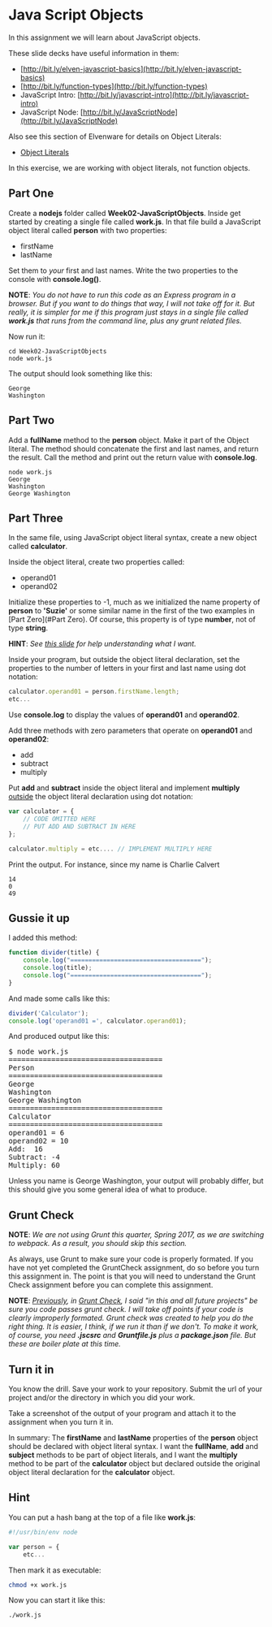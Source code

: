 # Java Script Objects

In this assignment we will learn about JavaScript objects.

These slide decks have useful information in them:

* [http://bit.ly/elven-javascript-basics](http://bit.ly/elven-javascript-basics)
* [http://bit.ly/function-types](http://bit.ly/function-types)
* JavaScript Intro: [http://bit.ly/javascript-intro](http://bit.ly/javascript-intro)
* JavaScript Node: [http://bit.ly/JavaScriptNode](http://bit.ly/JavaScriptNode)

Also see this section of Elvenware for details on Object Literals:

- [Object Literals][elf-obj-literal]

[elf-obj-literal]: http://www.elvenware.com/charlie/development/web/JavaScript/JavaScriptObjects.html#object-literal

In this exercise, we are working with object literals, not function objects.

## Part One

Create a **nodejs** folder called **Week02-JavaScriptObjects**. Inside get started by creating a single file called **work.js**. In that file build a JavaScript object literal called **person** with two properties:

* firstName
* lastName

Set them to _your_ first and last names. Write the two properties to the console with **console.log()**.

**NOTE**: _You do not have to run this code as an Express program in a browser. But if you want to do things that way, I will not take off for it. But really, it is simpler for me if this program just stays in a single file called **work.js** that runs from the command line, plus any grunt related files._

Now run it:

```
cd Week02-JavaScriptObjects
node work.js
```

The output should look something like this:

```
George
Washington
```

## Part Two

Add a **fullName** method to the **person** object. Make it part of the Object literal. The method should concatenate the first and last names, and return the result. Call the method and print out the return value with **console.log**.

```
node work.js
George
Washington
George Washington
```

## Part Three

In the same file, using JavaScript object literal syntax, create a new object called **calculator**.

Inside the object literal, create two properties called:

* operand01
* operand02

Initialize these properties to -1, much as we initialized the name property of **person** to **'Suzie'** or some similar name in the first of the two examples in [Part Zero](#Part Zero). Of course, this property is of type **number**, not of type **string**.  

**HINT**: _See [this slide][obj-slide] for help understanding what I want._

Inside your program, but outside the object literal declaration, set the properties to the number of letters in your first and last name using dot notation:

```javascript
calculator.operand01 = person.firstName.length;
etc...
```

Use **console.log** to display the values of **operand01** and **operand02**.

Add three methods with zero parameters that operate on **operand01** and **operand02**:

* add
* subtract
* multiply

Put **add** and **subtract** inside the object literal and implement **multiply** [outside][obj-outside] the object literal declaration using dot notation:

```javascript
var calculator = {
	// CODE OMITTED HERE
	// PUT ADD AND SUBTRACT IN HERE
};

calculator.multiply = etc.... // IMPLEMENT MULTIPLY HERE
```

Print the output. For instance, since my name is Charlie Calvert

```
14
0
49
```

[obj-outside]: http://www.elvenware.com/charlie/development/web/JavaScript/JavaScriptObjects.html#outside
[obj-slide]: https://docs.google.com/presentation/d/1uT8eqrBayG6ZgdBsGIWbxOr9Lf7nWnTZSHi1mlKfZks/edit#slide=id.g29c371fd0_022

## Gussie it up

I added this method:

```javascript
function divider(title) {
	console.log("====================================");
	console.log(title);
	console.log("====================================");
}
```

And made some calls like this:

```javascript
divider('Calculator');
console.log('operand01 =', calculator.operand01);
```

And produced output like this:

<pre>
$ node work.js
====================================
Person
====================================
George
Washington
George Washington
====================================
Calculator
====================================
operand01 = 6
operand02 = 10
Add:  16
Subtract: -4
Multiply: 60
</pre>

Unless you name is George Washington, your output will probably differ, but this should give you some general idea of what to produce.


## Grunt Check

**NOTE**: _We are not using Grunt this quarter, Spring 2017, as we are switching to webpack. As a result, you should skip this section._

As always, use Grunt to make sure your code is properly formated. If you have not yet completed the GruntCheck assignment, do so before you turn this assignment in. The point is that you will need to understand the Grunt Check assignment before you can complete this assignment.

**NOTE**: _[Previously][gc-proj], in [Grunt Check][gc-proj], I said "in this and all future projects" be sure you code passes grunt check. I will take off points if your code is clearly improperly formated. Grunt check was created to help you do the right thing. It is easier, I think, if we run it than if we don't. To make it work, of course, you need **.jscsrc** and **Gruntfile.js** plus a **package.json** file. But these are boiler plate at this time._

[gc-proj]: http://www.ccalvert.net/books/CloudNotes/Assignments/GruntCheck.html#clean-code


## Turn it in

You know the drill. Save your work to your repository. Submit the url of your project and/or the directory in which you did your work.

Take a screenshot of the output of your program and attach it to the assignment when you turn it in.

In summary: The **firstName** and **lastName** properties of the **person** object should be declared with object literal syntax. I want the **fullName**, **add** and **subject** methods to be part of object literals, and I want the **multiply** method to be part of the **calculator** object but declared outside the original object literal declaration for the **calculator** object.

## Hint

You can put a hash bang at the top of a file like **work.js**:

```javascript
#!/usr/bin/env node

var person = {
	etc...
```

Then mark it as executable:

```bash
chmod +x work.js
```

Now you can start it like this:

```bash
./work.js
```
